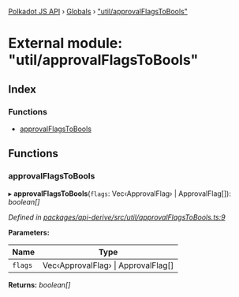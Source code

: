 [Polkadot JS API](../README.md) › [Globals](../globals.md) › ["util/approvalFlagsToBools"](_util_approvalflagstobools_.md)

# External module: "util/approvalFlagsToBools"

## Index

### Functions

* [approvalFlagsToBools](_util_approvalflagstobools_.md#approvalflagstobools)

## Functions

###  approvalFlagsToBools

▸ **approvalFlagsToBools**(`flags`: Vec‹ApprovalFlag› | ApprovalFlag[]): *boolean[]*

*Defined in [packages/api-derive/src/util/approvalFlagsToBools.ts:9](https://github.com/polkadot-js/api/blob/6e61be960/packages/api-derive/src/util/approvalFlagsToBools.ts#L9)*

**Parameters:**

Name | Type |
------ | ------ |
`flags` | Vec‹ApprovalFlag› &#124; ApprovalFlag[] |

**Returns:** *boolean[]*
